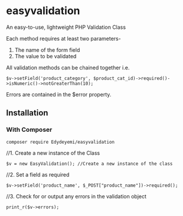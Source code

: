 # easyvalidation
An easy-to-use, lightweight PHP Validation Class

Each method requires at least two parameters-
1. The name of the form field
2. The value to be validated

All validation methods can be chained together i.e. 
````shell
$v->setField('product_category', $product_cat_id)->required()->isNumeric()->notGreaterThan(10);
````
Errors are contained in the $error property.

## Installation

### With Composer

````shell
composer require Edydeyemi/easyvalidation
````

//1. Create a new instance of the Class
````shell
$v = new EasyValidation(); //Create a new instance of the class
````

//2. Set a field as required
````shell
$v->setField('product_name', $_POST["product_name"])->required();
````

//3. Check for or output any errors in the validation object
````shell
print_r($v->errors);
````
